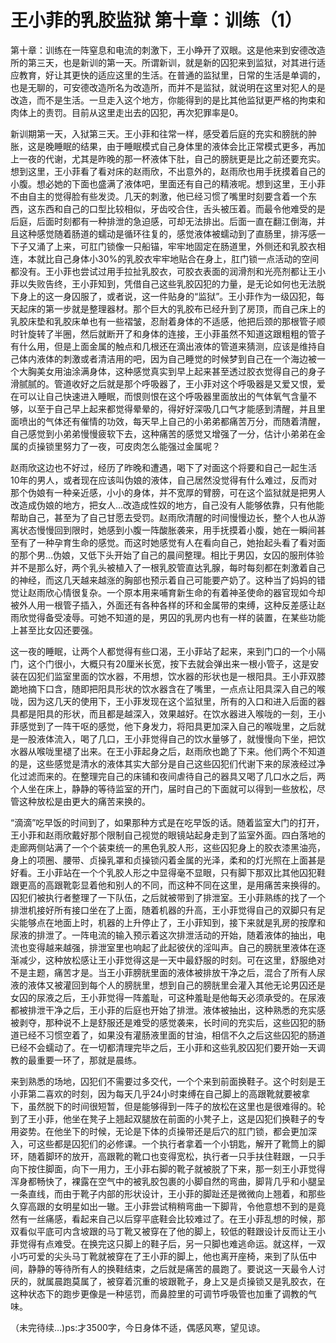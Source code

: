 # 王小菲的乳胶监狱 第十章：训练（1）

第十章：训练在一阵窒息和电流的刺激下，王小睁开了双眼。这是他来到安德改造所的第三天，也是新训的第一天。所谓新训，就是新的囚犯来到监狱，对其进行适应教育，好让其更快的适应这里的生活。在普通的监狱里，日常的生活是单调的，也是无聊的，可安德改造所名为改造所，而并不是监狱，就说明在这里对犯人的是改造，而不是生活。一旦走入这个地方，你能得到的是比其他监狱更严格的拘束和肉体上的责罚。目前从这里走出去的囚犯，再次犯罪率是0。

新训期第一天，入狱第三天。王小菲和往常一样，感受着后庭的充实和膀胱的肿胀，这是晚睡眠的结果，由于睡眠模式自己身体里的液体会比正常模式更多，再加上一夜的代谢，尤其是昨晚的那一杯液体下肚，自己的膀胱更是比之前还要充实。想到这里，王小菲看了看对床的赵雨欣，不出意外的，赵雨欣也用手抚摸着自己的小腹。想必她的下面也盛满了液体吧，里面还有自己的精液呢。想到这里，王小菲不由自主的觉得脸有些发烫。几天的刺激，他已经习惯了嘴里时刻要含着一个东西，这东西和自己的口型比较相似，牙齿咬合住，舌头被压着。而最令他难受的是后庭，后面时刻都有一种排泄的急迫感，可却无法排出。后面一直在翻江倒海，并且这种感觉随着肠道的蠕动是循环往复的，感觉液体被蠕动到了直肠里，排泻感一下子又涌了上来，可肛门锁像一只船锚，牢牢地固定在肠道里，外侧还和乳胶衣相连，本就比自己身体小30%的乳胶衣牢牢地贴合在身上，肛门锁一点活动的空间都没有。王小菲也尝试过用手拉扯乳胶衣，可胶衣表面的润滑剂和光亮剂都让王小菲以失败告终，王小菲知到，凭借自己这些乳胶囚犯的力量，是无论如何也无法脱下身上的这一身囚服了，或者说，这一件贴身的“监狱”。王小菲作为一级囚犯，每天起床的第一步就是整理器材。那个巨大的乳胶布已经升到了房顶，而自己床上的乳胶床垫和乳胶床单也有一些褶皱，忍耐着身体的不适感，他把后颈的那根管子顺时针旋转了半圈，然后就断开了和身体的连接，王小菲虽然不知道这跟粗粗的管子有什么用，但是上面金属的触点和几根还在滴出液体的管道来猜测，应该是维持自己体内液体的刺激或者清洁用的吧，因为自己睡觉的时候梦到自己在一个海边被一个大胸美女用油涂满身体，这种感觉真实到早上起来甚至透过胶衣觉得自己的身子滑腻腻的。管道收好之后就是那个呼吸器了，王小菲对这个呼吸器是又爱又恨，爱在可以让自己快速进入睡眠，而恨则恨在这个呼吸器里面放出的气体氧气含量不够，以至于自己早上起来都觉得晕晕的，得好好深吸几口气才能感到清醒，并且里面喷出的气体还有催情的功效，每天早上自己的小弟弟都痛苦万分，而随着清醒，自己感觉到小弟弟慢慢疲软下去，这种痛苦的感觉又增强了一分，估计小弟弟在金属的贞操锁里努力了一夜，可皮肉怎么能强过金属呢？

赵雨欣这边也不好过，经历了昨晚和遭遇，喝下了对面这个将要和自己一起生活10年的男人，或者现在应该叫伪娘的液体，自己居然没觉得有什么难过，反而对那个伪娘有一种亲近感，小小的身体，并不宽厚的臂膀，可在这个监狱就是把男人改造成伪娘的地方，把女人…改造成性奴的地方，自己没有人能够依靠，只有他能帮助自己，甚至为了自己甘愿去受罚。赵雨欣清醒的时间慢慢边长，整个人也从游离状态慢慢回到限时，她感到小腹一阵酸胀袭来，用手抚摸着小腹，她在一瞬间甚至有了一种孕育生命的感觉。而这时她感觉有人在看向自己，她抬起头看了看对面的那个男…伪娘，又低下头开始了自己的晨间整理。相比于男囚，女囚的服刑体验并不是那么好，两个乳头被植入了一根乳胶管直达乳腺，每时每刻都在刺激着自己的神经，而这几天越来越涨的胸部也预示着自己可能要产奶了。这种当了妈妈的错觉让赵雨欣心情很复杂。一个原本用来哺育新生命的有着神圣使命的器官现如今却被外人用一根管子插入，外面还有各种各样的环和金属带的束缚，这种反差感让赵雨欣觉得备受凌辱。可她不知道的是，男囚的乳房内也有一样的装置，在某些功能上甚至比女囚还要强。

这一夜的睡眠，让两个人都觉得有些口渴，王小菲站了起来，来到门口的一个小隔门，这个门很小，大概只有20厘米长宽，按下去就会弹出来一根小管子，这是安装在囚犯们监室里面的饮水器，不用想，饮水器的形状也是一根阳具。王小菲双膝跪地摘下口含，随即把阳具形状的饮水器含在了嘴里，一点点让阳具深入自己的喉咙，因为这几天的使用下，王小菲发现在这个监狱里，所有的入口和进入后面的器具都是阳具的形状，而且都是越深入，效果越好。在饮水器进入喉咙的一刻，王小菲感觉到了一阵干呕的感觉，他下身发力，将阳具更加深入自己的喉咙里，之后就是一股液体流入，喝了几口，王小菲觉得自己的饮水量够了，就慢慢向下坐，把饮水器从喉咙里褪了出来。在王小菲起身之后，赵雨欣也跪了下来。他们两个不知道的是，这些感觉是清水的液体其实大部分是自己这些囚犯们代谢下来的尿液经过净化过滤而来的。在整理完自己的床铺和夜间虐待自己的器具又喝了几口水之后，两个人坐在床上，静静的等待监室的开门，届时自己的下面就可以得到一些放松，尽管这种放松是由更大的痛苦来换的。

“滴滴”吃早饭的时间到了，如果那种方式是在吃早饭的话。随着监室大门的打开，王小菲和赵雨欣戴好那个限制自己视觉的眼镜站起身走到了监室外面。四白落地的走廊两侧站满了一个个装束统一的黑色乳胶人形，这些囚犯身上的胶衣漆黑油亮，身上的项圈、腰带、贞操乳罩和贞操锁闪着金属的光泽，柔和的灯光照在上面甚是好看。王小菲站在一个个乳胶人形之中显得毫不显眼，只有脚下那双比其他囚犯鞋跟更高的高跟靴彰显着他和别人的不同，而这种不同在这里，是用痛苦来换得的。囚犯们被执行者整理了一下队伍，之后就被带到了排泄室。王小菲熟练的找了一个排泄机接好所有接口坐在了上面，随着机器的升高，王小菲觉得自己的双脚只有足尖能够点在地面上时，机器的上升停止了，王小菲知到，接下来就是乳房的按摩和尿液的排泄了。一阵电流的输入预示着这次排泄活动的开始，随着液体的抽出，电流也变得越来越强，排泄室里也响起了此起彼伏的淫叫声。自己的膀胱里液体在逐渐减少，这种放松感让王小菲觉得这是一天中最舒服的时刻。可在这里，舒服绝对不是主题，痛苦才是。当王小菲膀胱里面的液体被排放干净之后，混合了所有人尿液的液体又被灌回到每个人的膀胱里，想到自己的膀胱里会灌入其他无论男囚还是女囚的尿液之后，王小菲觉得一阵羞耻，可这种羞耻是他每天必须承受的。在尿液都被排泄干净之后，王小菲的后庭也开始了排泄。液体被抽出，这种熟悉的充实感被剥夺，那种说不上是舒服还是难受的感觉袭来，长时间的充实后，这些囚犯的肠道已经不习惯空着了，如果没有灌肠液里面的甘油，相信不久之后这些囚犯的肠道已经不会蠕动了。在一切都清理完毕之后，王小菲和这些乳胶囚犯们要开始一天调教的最重要一环了，那就是晨练。

来到熟悉的场地，囚犯们不需要过多交代，一个个来到前面换鞋子。这个时刻是王小菲第二喜欢的时刻，因为每天几乎24小时束缚在自己脚上的高跟靴就要被拿下，虽然脱下的时间很短暂，但是能够得到一阵子的放松在这里也是很难得的。轮到了王小菲，他坐在凳子上翘起双腿放在前面的小凳子上，这是囚犯们换鞋子的专用姿势。在他坐下的时候，无论是下体的贞操带还是后穴的肛门锁，都会更加深入，可这些都是囚犯们的必修课。一个执行者拿着一个小钥匙，解开了靴筒上的脚环，随着脚环的放开，高跟靴的靴口也变得宽松，执行者一只手扶住鞋跟，一只手向下按住脚面，向下一用力，王小菲右脚的靴子就被脱了下来，那一刻王小菲觉得浑身都畅快了，裸露在空气中的被乳胶包裹的小脚自然的弯曲，脚背几乎和小腿呈一条直线，而由于靴子内部的形状设计，王小菲的脚趾还是微微向上翘着，和那些久穿高跟的女明星如出一辙。王小菲尝试稍稍弯曲一下脚背，令他意想不到的是竟然有一丝痛感，看起来自己以后穿平底鞋会比较难过了。在王小菲乱想的时候，那双看似平底可内含坡跟的马丁靴又被穿在了他的脚上，较低的鞋跟设计反而让王小菲觉得有点难受。在换完这只脚上的鞋子后，另一只脚也难逃命运。就这样，一双小巧可爱的尖头马丁靴就被穿在了王小菲的脚上，他也离开座椅，来到了队伍中间，静静的等待所有人的换鞋结束，之后就是痛苦的晨跑了。要说这一天最令人讨厌的，就属晨跑莫属了，被穿着沉重的坡跟靴子，身上又是贞操锁又是乳胶衣，在这种状态下的跑步更像是一种惩罚，而鼻腔里的可调节呼吸管也加重了调教的气味。

（未完待续…)ps:才3500字，今日身体不适，偶感风寒，望见谅。

 